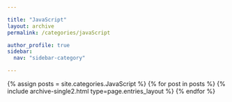 ```yaml
---

title: "JavaScript"
layout: archive
permalink: /categories/javaScript

author_profile: true
sidebar:
  nav: "sidebar-category"

---
```


{% assign posts = site.categories.JavaScript %}
{% for post in posts %} 
  {% include archive-single2.html type=page.entries_layout %} 
{% endfor %}
